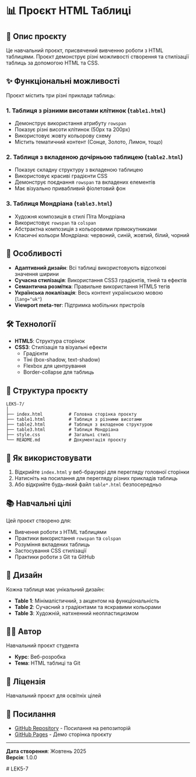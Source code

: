 # 📊 Проєкт HTML Таблиці

## 📝 Опис проєкту

Це навчальний проєкт, присвячений вивченню роботи з HTML таблицями. Проєкт демонструє різні можливості створення та стилізації таблиць за допомогою HTML та CSS.

## ✨ Функціональні можливості

Проєкт містить три різні приклади таблиць:

### 1. **Таблиця з різними висотами клітинок** (`table1.html`)
- Демонструє використання атрибуту `rowspan`
- Показує різні висоти клітинок (50px та 200px)
- Використовує жовту кольорову схему
- Містить тематичний контент (Сонце, Золото, Лимон, тощо)

### 2. **Таблиця з вкладеною дочірньою таблицею** (`table2.html`)
- Показує складну структуру з вкладеною таблицею
- Використовує красиві градієнти CSS
- Демонструє поєднання `rowspan` та вкладених елементів
- Має візуально привабливий фіолетовий фон

### 3. **Таблиця Мондріана** (`table3.html`)
- Художня композиція в стилі Піта Мондріана
- Використовує `rowspan` та `colspan`
- Абстрактна композиція з кольоровими прямокутниками
- Класичні кольори Мондріана: червоний, синій, жовтий, білий, чорний

## 🎯 Особливості

- **Адаптивний дизайн**: Всі таблиці використовують відсоткові значення ширини
- **Сучасна стилізація**: Використання CSS3 градієнтів, тіней та ефектів
- **Семантична розмітка**: Правильне використання HTML5 тегів
- **Українська локалізація**: Весь контент українською мовою (`lang="uk"`)
- **Viewport meta-тег**: Підтримка мобільних пристроїв

## 🛠️ Технології

- **HTML5**: Структура сторінок
- **CSS3**: Стилізація та візуальні ефекти
  - Градієнти
  - Тіні (box-shadow, text-shadow)
  - Flexbox для центрування
  - Border-collapse для таблиць

## 📂 Структура проєкту

```
LEK5-7/
│
├── index.html          # Головна сторінка проєкту
├── table1.html         # Таблиця з різними висотами
├── table2.html         # Таблиця з вкладеною структурою
├── table3.html         # Таблиця Мондріана
├── style.css           # Загальні стилі
└── README.md           # Документація проєкту
```

## 🚀 Як використовувати

1. Відкрийте `index.html` у веб-браузері для перегляду головної сторінки
2. Натисніть на посилання для перегляду різних прикладів таблиць
3. Або відкрийте будь-який файл `table*.html` безпосередньо

## 📚 Навчальні цілі

Цей проєкт створено для:
- Вивчення роботи з HTML таблицями
- Практики використання `rowspan` та `colspan`
- Розуміння вкладених таблиць
- Застосування CSS стилізації
- Практики роботи з Git та GitHub

## 🎨 Дизайн

Кожна таблиця має унікальний дизайн:
- **Table 1**: Мінімалістичний, з акцентом на функціональність
- **Table 2**: Сучасний з градієнтами та яскравими кольорами
- **Table 3**: Художній, натхненний неопластицизмом

## 👨‍💻 Автор

Навчальний проєкт студента
- **Курс**: Веб-розробка
- **Тема**: HTML таблиці та Git

## 📄 Ліцензія

Навчальний проєкт для освітніх цілей

## 🔗 Посилання

- [GitHub Repository](https://github.com/veprelax/LEK5-7) - Посилання на репозиторій
- [GitHub Pages](https://veprelax.github.io/LEK5-7/) - Демо сторінка проєкту

---

**Дата створення**: Жовтень 2025  
**Версія**: 1.0.0

#   L E K 5 - 7 
 
 
